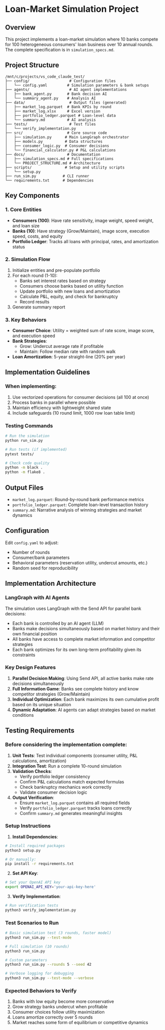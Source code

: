 # Loan-Market Simulation Project

## Overview
This project implements a loan-market simulation where 10 banks compete for 100 heterogeneous consumers' loan business over 10 annual rounds. The complete specification is in `simulation_specs.md`.

## Project Structure
```
/mnt/c/projects/vs_code_claude_test/
├── config/                  # Configuration files
│   └── config.yaml         # Simulation parameters & bank setups
├── agents/                  # AI agent implementations  
│   ├── bank_agent.py       # Bank decision AI
│   └── summary_agent.py    # Analysis AI
├── data/                    # Output files (generated)
│   ├── market_log.parquet  # Bank KPIs by round
│   ├── market_log.xlsx     # Excel version
│   ├── portfolio_ledger.parquet # Loan-level data
│   └── summary.md          # AI analysis
├── tests/                   # Test files
│   └── verify_implementation.py
├── src/                    # Core source code
│   ├── simulation.py      # Main LangGraph orchestrator
│   ├── models.py          # Data structures
│   ├── consumer_logic.py  # Consumer decisions
│   └── financial_calculator.py # P&L calculations
├── docs/                   # Documentation
│   ├── simulation_specs.md # Full specifications
│   └── PROJECT_STRUCTURE.md # Architecture
├── scripts/               # Setup and utility scripts
│   └── setup.py
├── run_sim.py            # CLI runner
└── requirements.txt      # Dependencies
```

## Key Components

### 1. Core Entities
- **Consumers (100)**: Have rate sensitivity, image weight, speed weight, and loan size
- **Banks (10)**: Have strategy (Grow/Maintain), image score, execution speed, costs, and equity
- **Portfolio Ledger**: Tracks all loans with principal, rates, and amortization status

### 2. Simulation Flow
1. Initialize entities and pre-populate portfolio
2. For each round (1-10):
   - Banks set interest rates based on strategy
   - Consumers choose banks based on utility function
   - Update portfolio with new loans and amortization
   - Calculate P&L, equity, and check for bankruptcy
   - Record results
3. Generate summary report

### 3. Key Behaviors
- **Consumer Choice**: Utility = weighted sum of rate score, image score, and execution speed
- **Bank Strategies**:
  - Grow: Undercut average rate if profitable
  - Maintain: Follow median rate with random walk
- **Loan Amortization**: 5-year straight-line (20% per year)

## Implementation Guidelines

### When implementing:
1. Use vectorized operations for consumer decisions (all 100 at once)
2. Process banks in parallel where possible
3. Maintain efficiency with lightweight shared state
4. Include safeguards (10 round limit, 1000 row loan table limit)

### Testing Commands
```bash
# Run the simulation
python run_sim.py

# Run tests (if implemented)
pytest tests/

# Check code quality
python -m black .
python -m flake8 .
```

## Output Files
- `market_log.parquet`: Round-by-round bank performance metrics
- `portfolio_ledger.parquet`: Complete loan-level transaction history
- `summary.md`: Narrative analysis of winning strategies and market dynamics

## Configuration
Edit `config.yaml` to adjust:
- Number of rounds
- Consumer/bank parameters
- Behavioral parameters (reservation utility, undercut amounts, etc.)
- Random seed for reproducibility

## Implementation Architecture

### LangGraph with AI Agents
The simulation uses LangGraph with the Send API for parallel bank decisions:
- Each bank is controlled by an AI agent (LLM)
- Banks make decisions simultaneously based on market history and their own financial position
- All banks have access to complete market information and competitor strategies
- Each bank optimizes for its own long-term profitability given its constraints

### Key Design Features
1. **Parallel Decision Making**: Using Send API, all active banks make rate decisions simultaneously
2. **Full Information Game**: Banks see complete history and know competitor strategies (Grow/Maintain)
3. **Individual Optimization**: Each bank maximizes its own cumulative profit based on its unique situation
4. **Dynamic Adaptation**: AI agents can adapt strategies based on market conditions

## Testing Requirements

### Before considering the implementation complete:
1. **Unit Tests**: Test individual components (consumer utility, P&L calculations, amortization)
2. **Integration Test**: Run a complete 10-round simulation
3. **Validation Checks**:
   - Verify portfolio ledger consistency
   - Confirm P&L calculations match expected formulas
   - Check bankruptcy mechanics work correctly
   - Validate consumer decision logic
4. **Output Verification**:
   - Ensure `market_log.parquet` contains all required fields
   - Verify `portfolio_ledger.parquet` tracks loans correctly
   - Confirm `summary.md` generates meaningful insights

### Setup Instructions

1. **Install Dependencies**:
```bash
# Install required packages
python3 setup.py

# Or manually:
pip install -r requirements.txt
```

2. **Set API Key**:
```bash
# Set your OpenAI API key
export OPENAI_API_KEY='your-api-key-here'
```

3. **Verify Implementation**:
```bash
# Run verification tests
python3 verify_implementation.py
```

### Test Scenarios to Run

```bash
# Basic simulation test (3 rounds, faster model)
python3 run_sim.py --test-mode

# Full simulation (10 rounds)
python3 run_sim.py

# Custom parameters
python3 run_sim.py --rounds 5 --seed 42

# Verbose logging for debugging
python3 run_sim.py --test-mode --verbose
```

### Expected Behaviors to Verify
1. Banks with low equity become more conservative
2. Grow strategy banks undercut when profitable
3. Consumer choices follow utility maximization
4. Loans amortize correctly over 5 rounds
5. Market reaches some form of equilibrium or competitive dynamics